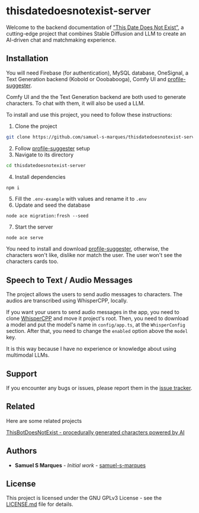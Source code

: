 # thisdatedoesnotexist-server

Welcome to the backend documentation of ["This Date Does Not Exist"](https://github.com/samuel-s-marques/thisdatedoesnotexist), a cutting-edge project that combines Stable Diffusion and LLM to create an AI-driven chat and matchmaking experience.

## Installation

You will need Firebase (for authentication), MySQL database, OneSignal, a Text Generation backend (Kobold or Ooobabooga), Comfy UI and [profile-suggester](https://github.com/samuel-s-marques/thisdatedoesnotexist-profile-suggester).

Comfy UI and the the Text Generation backend are both used to generate characters. To chat with them, it will also be used a LLM. 

To install and use this project, you need to follow these instructions:

1. Clone the project
```bash
git clone https://github.com/samuel-s-marques/thisdatedoesnotexist-server.git
```
2. Follow [profile-suggester](https://github.com/samuel-s-marques/thisdatedoesnotexist-profile-suggester) setup
3. Navigate to its directory
```bash
cd thisdatedoesnotexist-server
```
4. Install dependencies
```bash
npm i
```
5. Fill the `.env-example` with values and rename it to `.env`
6. Update and seed the database
```
node ace migration:fresh --seed
```
7. Start the server
```
node ace serve
```

You need to install and download [profile-suggester](https://github.com/samuel-s-marques/thisdatedoesnotexist-profile-suggester), otherwise, the characters won't like, dislike nor match the user. The user won't see the characters cards too.

## Speech to Text / Audio Messages
The project allows the users to send audio messages to characters. The audios are transcribed using WhisperCPP, locally.

If you want your users to send audio messages in the app, you need to clone [WhisperCPP](https://github.com/ggerganov/whisper.cpp) and move it project's root. Then, you need to download a model and put the model's name in `config/app.ts`, at the `WhisperConfig` section. After that, you need to change the `enabled` option above the `model` key.

It is this way because I have no experience or knowledge about using multimodal LLMs.

## Support

If you encounter any bugs or issues, please report them in the [issue tracker](https://github.com/samuel-s-marques/thisdatedoesnotexist-server/issues).

## Related

Here are some related projects

[ThisBotDoesNotExist - procedurally generated characters powered by AI](https://github.com/samuel-s-marques/thisbotdoesnotexist)


## Authors

- **Samuel S Marques** - *Initial work* - [samuel-s-marques](https://github.com/samuel-s-marques)


## License

This project is licensed under the GNU GPLv3 License - see the [LICENSE.md](LICENSE.md) file for details.
